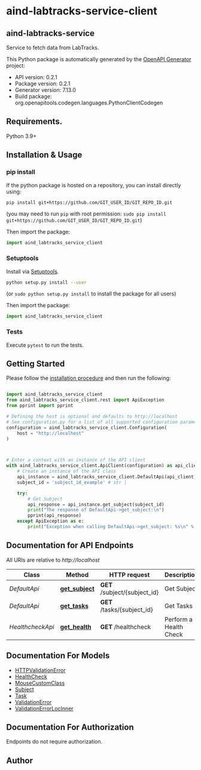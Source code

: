 # aind-labtracks-service-client

## aind-labtracks-service

Service to fetch data from LabTracks.



This Python package is automatically generated by the [OpenAPI Generator](https://openapi-generator.tech) project:

- API version: 0.2.1
- Package version: 0.2.1
- Generator version: 7.13.0
- Build package: org.openapitools.codegen.languages.PythonClientCodegen

## Requirements.

Python 3.9+

## Installation & Usage
### pip install

If the python package is hosted on a repository, you can install directly using:

```sh
pip install git+https://github.com/GIT_USER_ID/GIT_REPO_ID.git
```
(you may need to run `pip` with root permission: `sudo pip install git+https://github.com/GIT_USER_ID/GIT_REPO_ID.git`)

Then import the package:
```python
import aind_labtracks_service_client
```

### Setuptools

Install via [Setuptools](http://pypi.python.org/pypi/setuptools).

```sh
python setup.py install --user
```
(or `sudo python setup.py install` to install the package for all users)

Then import the package:
```python
import aind_labtracks_service_client
```

### Tests

Execute `pytest` to run the tests.

## Getting Started

Please follow the [installation procedure](#installation--usage) and then run the following:

```python

import aind_labtracks_service_client
from aind_labtracks_service_client.rest import ApiException
from pprint import pprint

# Defining the host is optional and defaults to http://localhost
# See configuration.py for a list of all supported configuration parameters.
configuration = aind_labtracks_service_client.Configuration(
    host = "http://localhost"
)



# Enter a context with an instance of the API client
with aind_labtracks_service_client.ApiClient(configuration) as api_client:
    # Create an instance of the API class
    api_instance = aind_labtracks_service_client.DefaultApi(api_client)
    subject_id = 'subject_id_example' # str | 

    try:
        # Get Subject
        api_response = api_instance.get_subject(subject_id)
        print("The response of DefaultApi->get_subject:\n")
        pprint(api_response)
    except ApiException as e:
        print("Exception when calling DefaultApi->get_subject: %s\n" % e)

```

## Documentation for API Endpoints

All URIs are relative to *http://localhost*

Class | Method | HTTP request | Description
------------ | ------------- | ------------- | -------------
*DefaultApi* | [**get_subject**](docs/DefaultApi.md#get_subject) | **GET** /subject/{subject_id} | Get Subject
*DefaultApi* | [**get_tasks**](docs/DefaultApi.md#get_tasks) | **GET** /tasks/{subject_id} | Get Tasks
*HealthcheckApi* | [**get_health**](docs/HealthcheckApi.md#get_health) | **GET** /healthcheck | Perform a Health Check


## Documentation For Models

 - [HTTPValidationError](docs/HTTPValidationError.md)
 - [HealthCheck](docs/HealthCheck.md)
 - [MouseCustomClass](docs/MouseCustomClass.md)
 - [Subject](docs/Subject.md)
 - [Task](docs/Task.md)
 - [ValidationError](docs/ValidationError.md)
 - [ValidationErrorLocInner](docs/ValidationErrorLocInner.md)


<a id="documentation-for-authorization"></a>
## Documentation For Authorization

Endpoints do not require authorization.


## Author




